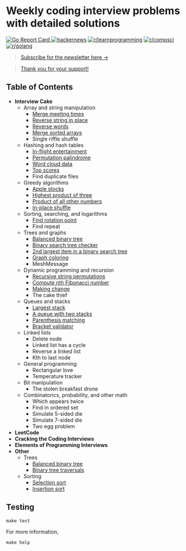 # Weekly coding interview problems with detailed solutions

[![Go Report Card](https://goreportcard.com/badge/github.com/hoanhan101/algo)
](https://goreportcard.com/report/github.com/hoanhan101/algo)
[![hackernews](https://img.shields.io/badge/hackernews-22%2B-orange)](https://news.ycombinator.com/item?id=20769685)
[![r/learnprogramming](https://img.shields.io/badge/r/programming-1.4k%2B-orange)](https://www.reddit.com/r/learnprogramming/comments/ctyvbc/is_anyone_interested_in_weekly_coding_interview/?utm_source=share&utm_medium=web2x)
[![r/compsci](https://img.shields.io/badge/r/compsci-310%2B-orange)](https://www.reddit.com/r/compsci/comments/ctyy0o/is_anyone_interested_in_weekly_coding_interview/?utm_source=share&utm_medium=web2x)
[![r/golang](https://img.shields.io/badge/r/golang-92%2B-orange)](https://www.reddit.com/r/golang/comments/ctyw0l/is_anyone_interested_in_weekly_coding_interview/?utm_source=share&utm_medium=web2x)


> [Subscribe for the newsletter here →](https://www.getrevue.co/profile/hoanhan101)

> [Thank you for your support!](https://www.buymeacoffee.com/aHjIWu6Ck)


## Table of Contents 

- **Interview Cake**
  - Array and string manipulation
    - [Merge meeting times](https://github.com/hoanhan101/algo/blob/master/interviewcake/merge_meetings_test.go)
    - [Reverse string in place](https://github.com/hoanhan101/algo/blob/master/interviewcake/reverse_string_test.go)
    - [Reverse words](https://github.com/hoanhan101/algo/blob/master/interviewcake/reverse_word_test.go)
    - [Merge sorted arrays](https://github.com/hoanhan101/algo/blob/master/interviewcake/merge_sorted_arrays_test.go)
    - Single riffle shuffle
  - Hashing and hash tables
    - [In-flight entertainment](https://github.com/hoanhan101/algo/blob/master/interviewcake/inflight_test.go)
    - [Permutation palindrome](https://github.com/hoanhan101/algo/blob/master/interviewcake/permutation_palindrome_test.go)
    - [Word cloud data](https://github.com/hoanhan101/algo/blob/master/interviewcake/word_cloud_test.go)
    - [Top scores](https://github.com/hoanhan101/algo/blob/master/interviewcake/top_scores_test.go)
    - Find duplicate files
  - Greedy algorithms
    - [Apple stocks](https://github.com/hoanhan101/algo/blob/master/interviewcake/apple_stocks_test.go)
    - [Highest product of three](https://github.com/hoanhan101/algo/blob/master/interviewcake/highest_product_of_three_test.go)
    - [Product of all other numbers](https://github.com/hoanhan101/algo/blob/master/interviewcake/product_of_others_test.go)
    - [In-place shuffle](https://github.com/hoanhan101/algo/blob/master/interviewcake/inplace_shuffle_test.go)
  - Sorting, searching, and logarithms
    - [Find rotation point](https://github.com/hoanhan101/algo/blob/master/interviewcake/find_rotation_point_test.go)
    - Find repeat
  - Trees and graphs
    - [Balanced binary tree](https://github.com/hoanhan101/algo/blob/master/interviewcake/balanced_binary_tree_test.go)
    - [Binary search tree checker](https://github.com/hoanhan101/algo/blob/master/interviewcake/binary_search_tree_test.go)
    - [2nd largest item in a binary search tree](https://github.com/hoanhan101/algo/blob/master/interviewcake/2nd_largest_item_bst_test.go)
    - [Graph coloring](https://github.com/hoanhan101/algo/blob/master/interviewcake/graph_coloring_test.go)
    - MeshMessage
  - Dynamic programming and recursion
    - [Recursive string permutations](https://github.com/hoanhan101/algo/blob/master/interviewcake/recursive_string_permutation_test.go)
    - [Compute nth Fibonacci number](https://github.com/hoanhan101/algo/blob/master/interviewcake/fibonacci_number_test.go)
    - [Making change](https://github.com/hoanhan101/algo/blob/master/interviewcake/making_change_test.go)
    - The cake thief
  - Queues and stacks
    - [Largest stack](https://github.com/hoanhan101/algo/blob/master/interviewcake/largest_stack_test.go)
    - [A queue with two stacks](https://github.com/hoanhan101/algo/blob/master/interviewcake/queue_two_stacks_test.go)
    - [Parenthesis matching](https://github.com/hoanhan101/algo/blob/master/interviewcake/parenthesis_matching_test.go)
    - [Bracket validator](https://github.com/hoanhan101/algo/blob/master/interviewcake/bracket_validator_test.go)
  - Linked lists
    - Delete node
    - Linked list has a cycle
    - Reverse a linked list
    - Kth to last node
  - General programming
    - Rectangular love
    - Temperature tracker
  - Bit manipulation
    - The stolen breakfast drone
  - Combinatorics, probability, and other math
    - Which appears twice
    - Find in ordered set
    - Simulate 5-sided die
    - Simulate 7-sided die
    - Two egg problem
- **LeetCode**
- **Cracking the Coding Interviews**
- **Elements of Programming Interviews**
- **Other**
  - Trees
    - [Balanced binary tree](https://github.com/hoanhan101/algo/blob/master/other/balanced_binary_tree_test.go)
    - [Binary tree traversals](https://github.com/hoanhan101/algo/blob/master/other/binary_tree_traverse_test.go)
  - Sorting
    - [Selection sort](https://github.com/hoanhan101/algo/blob/master/other/selection_sort_test.go)
    - [Insertion sort](https://github.com/hoanhan101/algo/blob/master/other/insertion_sort_test.go)

## Testing
```
make test
```

For more information,
```
make help
```
